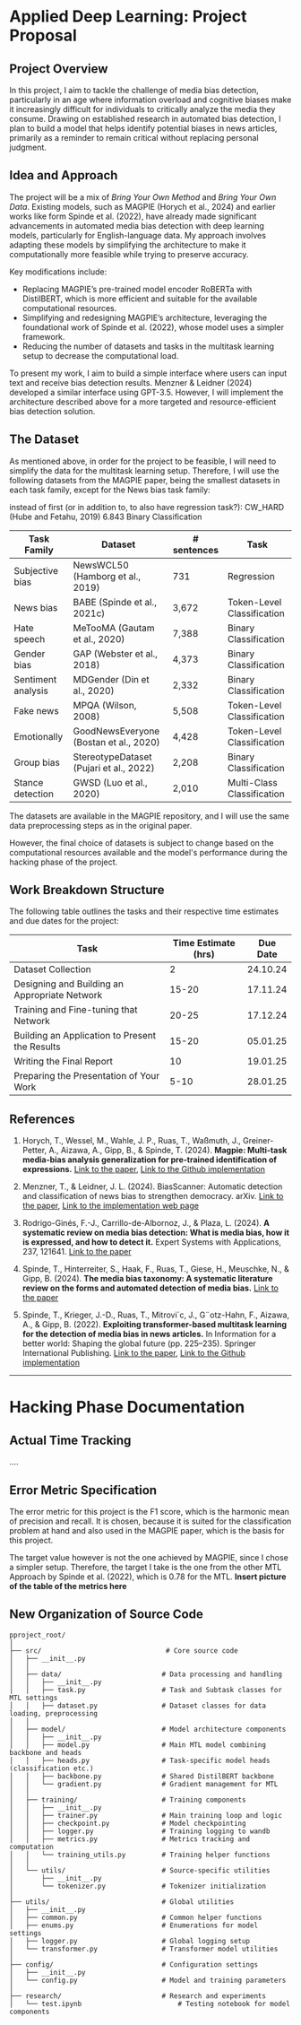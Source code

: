 # Applied Deep Learning: Project Proposal

## Project Overview
In this project, I aim to tackle the challenge of media bias detection, particularly in an age where information 
overload and cognitive biases make it increasingly difficult for individuals to critically analyze the media they consume. 
Drawing on established research in automated bias detection, I plan to build a model that helps identify 
potential biases in news articles, primarily as a reminder to remain critical without replacing personal judgment.


## Idea and Approach
The project will be a mix of *Bring Your Own Method* and *Bring Your Own Data*. Existing models, such as MAGPIE 
(Horych et al., 2024) and earlier works like form Spinde et al. (2022), have already made significant advancements in 
automated media bias detection with deep learning models, particularly for English-language data. 
My approach involves adapting these models by simplifying the architecture to make it computationally more feasible 
while trying to preserve accuracy.

Key modifications include:

- Replacing MAGPIE’s pre-trained model encoder RoBERTa with DistilBERT, which is more efficient and suitable for the available computational resources.
- Simplifying and redesigning MAGPIE’s architecture, leveraging the foundational work of Spinde et al. (2022), whose model uses a simpler framework.
- Reducing the number of datasets and tasks in the multitask learning setup to decrease the computational load.

To present my work, I aim to build a simple interface where users can input text and receive bias detection results. 
Menzner & Leidner (2024) developed a similar interface using GPT-3.5. However, I will implement the architecture 
described above for a more targeted and resource-efficient bias detection solution.


## The Dataset
As mentioned above, in order for the project to be feasible, I will need to simplify the data for the multitask learning setup.
Therefore, I will use the following  datasets from the MAGPIE paper, being the smallest datasets in each task family, 
except for the News bias task family:

instead of first (or in addition to, to also have regression task?):
CW_HARD (Hube and Fetahu, 2019) 6.843 Binary Classification

| Task Family| Dataset | # sentences | Task |
|--------------------|-----------------------------------------|--------|----------------------------|
| Subjective bias    | NewsWCL50 (Hamborg et al., 2019)        | 731    | Regression                 |
| News bias          | BABE (Spinde et al., 2021c)             | 3,672  | Token-Level Classification |
| Hate speech        | MeTooMA (Gautam et al., 2020)           | 7,388  | Binary Classification      |
| Gender bias        | GAP (Webster et al., 2018)              | 4,373  | Binary Classification      |
| Sentiment analysis | MDGender (Din et al., 2020)             | 2,332  | Binary Classification      |
| Fake news          | MPQA (Wilson, 2008)                     | 5,508  | Token-Level Classification |
| Emotionally        | GoodNewsEveryone (Bostan et al., 2020)  | 4,428  | Token-Level Classification |
| Group bias         | StereotypeDataset (Pujari et al., 2022) | 2,208  | Binary Classification      |
| Stance detection   | GWSD (Luo et al., 2020)                 | 2,010  | Multi-Class Classification |

The datasets are available in the MAGPIE repository, and I will use the same data preprocessing steps as in the original paper.

However, the final choice of datasets is subject to change based on the computational resources available and the 
model's performance during the hacking phase of the project.

## Work Breakdown Structure
The following table outlines the tasks and their respective time estimates and due dates for the project:

| Task | Time Estimate (hrs) | Due Date |
| --- |---------------------|----------|
| Dataset Collection | 2                   | 24.10.24 |
| Designing and Building an Appropriate Network | 15-20               | 17.11.24 |
| Training and Fine-tuning that Network | 20-25               | 17.12.24 |
| Building an Application to Present the Results | 15-20               | 05.01.25 |
| Writing the Final Report | 10                  | 19.01.25 |
| Preparing the Presentation of Your Work | 5-10                | 28.01.25 |


## References
1. Horych, T., Wessel, M., Wahle, J. P., Ruas, T., Waßmuth, J., Greiner-Petter, A., Aizawa, A., Gipp, B., & Spinde, T. (2024). 
**Magpie: Multi-task media-bias analysis generalization for pre-trained identification of expressions.**
[Link to the paper](https://arxiv.org/abs/2403.07910),
[Link to the Github implementation](https://github.com/Media-Bias-Group/magpie-multi-task)

2. Menzner, T., & Leidner, J. L. (2024). BiasScanner: Automatic detection and classification of news bias to strengthen democracy. arXiv. 
[Link to the paper](https://arxiv.org/abs/2407.10829),
[Link to the implementation web page](https://biasscanner.org/#links)

3. Rodrigo-Ginés, F.-J., Carrillo-de-Albornoz, J., & Plaza, L. (2024). **A systematic review on media bias detection: What is media bias, how it is expressed,
and how to detect it.** Expert Systems with Applications, 237, 121641.
[Link to the paper](https://doi.org/10.1016/j.eswa.2023.121641)

4. Spinde, T., Hinterreiter, S., Haak, F., Ruas, T., Giese, H., Meuschke, N., & Gipp, B. (2024). **The media bias taxonomy:
A systematic literature review on the forms and automated detection of media bias.** 
[Link to the paper](https://arxiv.org/abs/2312.16148)

5. Spinde, T., Krieger, J.-D., Ruas, T., Mitrovi´c, J., G¨otz-Hahn, F., Aizawa, A., & Gipp, B. (2022). **Exploiting transformer-based multitask learning
for the detection of media bias in news articles.** In Information for a better world: Shaping the global future (pp. 225–235). Springer International Publishing. 
[Link to the paper](https://arxiv.org/abs/2211.03491), 
[Link to the Github implementation](https://github.com/Media-Bias-Group/Exploiting-Transformer-based-Multitask-Learning-for-the-Detection-of-Media-Bias-in-News-Articles)

----------------------------------------------------------------------------------------------------------------
# Hacking Phase Documentation

## Actual Time Tracking
 ....

## Error Metric Specification
The error metric for this project is the F1 score, which is the harmonic mean of precision and recall.
It is chosen, because it is suited for the classification problem at hand and also used in the MAGPIE paper, which is the basis for this project.

The target value however is not the one achieved by MAGPIE, since I chose a simpler setup.
Therefore, the target I take is the one from the other MTL Approach by Spinde et al. (2022), which is 0.78 for the MTL.
**Insert picture of the table of the metrics here**

## New Organization of Source Code
```
pproject_root/
│
├── src/                               # Core source code
│   ├── __init__.py
│   │
│   ├── data/                         # Data processing and handling
│   │   ├── __init__.py              
│   │   ├── task.py                   # Task and Subtask classes for MTL settings
│   │   ├── dataset.py                # Dataset classes for data loading, preprocessing
│   │
│   ├── model/                        # Model architecture components
│   │   ├── __init__.py
│   │   ├── model.py                  # Main MTL model combining backbone and heads
│   │   ├── heads.py                  # Task-specific model heads (classification etc.)
│   │   ├── backbone.py               # Shared DistilBERT backbone
│   │   └── gradient.py               # Gradient management for MTL
│   │
│   ├── training/                     # Training components
│   │   ├── __init__.py
│   │   ├── trainer.py                # Main training loop and logic
│   │   ├── checkpoint.py             # Model checkpointing
│   │   ├── logger.py                 # Training logging to wandb
│   │   ├── metrics.py                # Metrics tracking and computation
│   │   └── training_utils.py         # Training helper functions
│   │
│   └── utils/                        # Source-specific utilities
│       ├── __init__.py
│       └── tokenizer.py              # Tokenizer initialization
│
├── utils/                            # Global utilities
│   ├── __init__.py
│   ├── common.py                     # Common helper functions
│   ├── enums.py                      # Enumerations for model settings
│   ├── logger.py                     # Global logging setup
│   └── transformer.py                # Transformer model utilities
│
├── config/                           # Configuration settings
│   ├── __init__.py
│   └── config.py                     # Model and training parameters
│
├── research/                         # Research and experiments
│   └── test.ipynb                        # Testing notebook for model components

```


